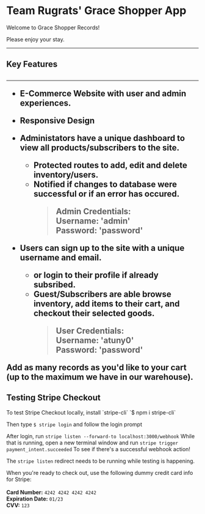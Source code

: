 <h1>Team Rugrats' Grace Shopper App</h1>

Welcome to Grace Shopper Records!

Please enjoy your stay.

<hr>
<h2>Key Features<h2>
<hr>

- E-Commerce Website with user and admin experiences.
- Responsive Design
- Administators have a unique dashboard to view all products/subscribers to the site.
  - Protected routes to add, edit and delete inventory/users.
  - Notified if changes to database were successful or if an error has occured.
    > Admin Credentials: <br>
    > Username: 'admin'<br>
    > Password: 'password'<br>
- Users can sign up to the site with a unique username and email.

  - or login to their profile if already subsribed.
  - Guest/Subscribers are able browse inventory, add items to their cart, and checkout their selected goods.
    > User Credentials: <br>
    > Username: 'atuny0'<br>
    > Password: 'password'<br>

Add as many records as you'd like to your cart (up to the maximum we have in our warehouse).

  <h2>Testing Stripe Checkout</h2>
To test Stripe Checkout locally, install `stripe-cli`
  `$ npm i stripe-cli`
  
  Then type 
  `$ stripe login` 
  and follow the login prompt
  
  After login, run `stripe listen --forward-to localhost:3000/webhook`
  While that is running, open a new terminal window and run
  `stripe trigger payment_intent.succeeded`
  To see if there's a successful webhook action!
  
  The `stripe listen` redirect needs to be running while testing is happening.
  
  
When you're ready to check out, use the following dummy credit card info for Stripe:<br><br>
**Card Number:** `4242 4242 4242 4242`<br>
**Expiration Date:** `01/23`<br>
**CVV:** `123`<br>

